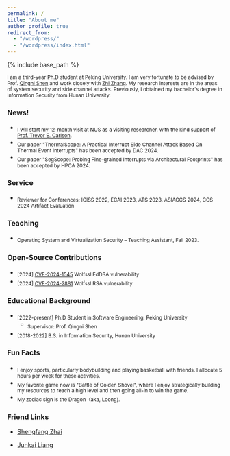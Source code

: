 ```yaml
---
permalink: /
title: "About me"
author_profile: true
redirect_from: 
  - "/wordpress/"
  - "/wordpress/index.html"
---
```


{% include base_path %}

 
<sub> I am a third-year Ph.D student at Peking University. I am very fortunate to be advised by Prof. [Qingni Shen](https://ss.pku.edu.cn/teacherteam/teacherlist/1634-%E6%B2%88%E6%99%B4%E9%9C%93.html) and work closely with [Zhi Zhang](https://zhangzhics.github.io/). My research interests are in the areas of system security and side channel attacks. Previously, I obtained my bachelor's degree in Information Security from Hunan University.

<!--
I have been a visiting Ph.D. student at the Nanyang Technological University advised by Prof. Yang Liu since December 2023.
, where I spent two years working with Prof. [Jiliang Zhang](https://grzy.hnu.edu.cn/site/index/zhangjiliang).
<sub> **I am looking for a Visiting Student/Research Assistant position starting from 2024 Fall.** Feel free to drop me an email if you are interested in my background.
 -->

### News!
- <sub>I will start my 12-month visit at NUS as a visiting researcher, with the kind support of [Prof. Trevor E. Carlson](https://www.comp.nus.edu.sg/~tcarlson/).
- <sub>Our paper "ThermalScope: A Practical Interrupt Side Channel Attack Based On Thermal Event Interrupts" has been accepted by DAC 2024.
- <sub>Our paper "SegScope: Probing Fine-grained Interrupts via Architectural Footprints" has been accepted by HPCA 2024.

<!--
### Prestigious Awards
* <sub> [2022] Runner-up（2/3304）in ECS CloudBuild Developer Competition. 
* <sub> [2022]  College Graduate Excellence Award, Hunan Province, China.
* <sub> [2020]  Third Prize in 13th National College Student Information Security Contest (CTF track, top 5%).
* <sub> [2019]  National Scholarship, China.
-->

### Service
* <sub> Reviewer for Conferences: ICISS 2022, ECAI 2023, ATS 2023, ASIACCS 2024, CCS 2024 Artifact Evaluation
  
### Teaching
* <sub> Operating System and Virtualization Security – Teaching Assistant, Fall 2023.

### Open-Source Contributions
* <sub> [2024] [CVE-2024-1545](https://github.com/wolfSSL/wolfssl/blob/master/ChangeLog.md) Wolfssl EdDSA vulnerability
* <sub> [2024] [CVE-2024-2881](https://github.com/wolfSSL/wolfssl/blob/master/ChangeLog.md) Wolfssl RSA vulnerability

<!--
* <sub> [2024] CVE-2024-28285 Crypto++ Elgamal vulnerability
* <sub> [2023] CVE-2023-51939 Relic BBS vulnerability
-->

### Educational Background
* <sub> [2022-present] Ph.D Student in Software Engineering, Peking University </sub>
  * <sub> Supervisor: Prof. Qingni Shen </sub>
* <sub> [2018-2022] B.S. in Information Security, Hunan University </sub>      

### Fun Facts
* <sub> I enjoy sports, particularly bodybuilding and playing basketball with friends. I allocate 5 hours per week for these activities.
* <sub> My favorite game now is "Battle of Golden Shovel", where I enjoy strategically building my resources to reach a high level and then going all-in to win the game.
* <sub> My zodiac sign is the Dragon（aka, Loong).

### Friend Links
* [Shengfang Zhai](https://zhaisf.github.io/)

* [Junkai Liang](https://liang-junkai.github.io/)


<script type='text/javascript' id='clustrmaps' src='//cdn.clustrmaps.com/map_v2.js?cl=ffffff&w=a&t=tt&d=roOPIYhOSI6clMuqwkzlXBT7BKee-NL2r4v8oS1ini8'></script>

<style>
  .author__avatar {
    position: relative;
    display: inline-block;

  }

  .author__avatar img {
    width: 100%;
    height: 100%;
    display: block;
  }

  .author__avatar .hover-img {
    position: absolute;
    top: 0;
    left: 0;
    opacity: 0;
    transition: opacity 0.3s ease-in-out;
  }

  .author__avatar:hover .hover-img {
    opacity: 1;
  }

  .author__avatar:hover .base-img {
    opacity: 0;
  }
</style>
